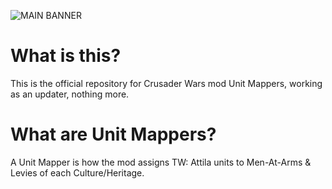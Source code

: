 ![MAIN BANNER](https://i.imgur.com/6Z9IfPm.png)
# What is this?
This is the official repository for Crusader Wars mod Unit Mappers, working as an updater, nothing more.
# What are Unit Mappers?
A Unit Mapper is how the mod assigns TW: Attila units to Men-At-Arms & Levies of each Culture/Heritage.
